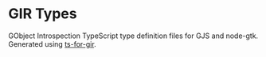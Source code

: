 # GIR Types
GObject Introspection TypeScript type definition files for GJS and node-gtk. Generated using [ts-for-gir](https://github.com/gjsify/ts-for-gir).
